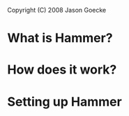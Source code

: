Copyright (C) 2008 Jason Goecke

What is Hammer?
==============

How does it work?
=================

Setting up Hammer
=================

